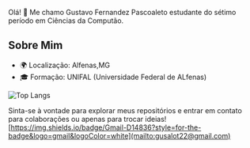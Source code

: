 
Olá! 👋 Me chamo Gustavo Fernandez Pascoaleto estudante do sétimo período em Ciências da Computão.

## Sobre Mim

- 🌍 Localização: Alfenas,MG
- 🎓 Formação: UNIFAL (Universidade Federal de ALfenas)

![Top Langs](https://github-readme-stats.vercel.app/api/top-langs/?username=GustavoAlot&layout=compact)























Sinta-se à vontade para explorar meus repositórios e entrar em contato para colaborações ou apenas para trocar ideias! 
[https://img.shields.io/badge/Gmail-D14836?style=for-the-badge&logo=gmail&logoColor=white](mailto:gusalot22@gmail.com)
